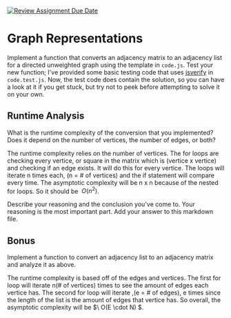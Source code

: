 [![Review Assignment Due Date](https://classroom.github.com/assets/deadline-readme-button-24ddc0f5d75046c5622901739e7c5dd533143b0c8e959d652212380cedb1ea36.svg)](https://classroom.github.com/a/hFs1pb0z)
# Graph Representations

Implement a function that converts an adjacency matrix to an adjacency list for
a directed unweighted graph using the template in `code.js`. Test your new
function; I've provided some basic testing code that uses
[jsverify](https://jsverify.github.io/) in `code.test.js`. Now, the test code
does contain the solution, so you can have a look at it if you get stuck, but
try not to peek before attempting to solve it on your own.

## Runtime Analysis

What is the runtime complexity of the conversion that you implemented? Does it
depend on the number of vertices, the number of edges, or both?

The runtime complexity relies on the number of vertices. The for loops are checking every vertice, or square in the matrix which is (vertice x vertice) and checking if an edge exists. It will do this for
every vertice. The loops will iterate n times each, (n = # of vertices) and the if statement will compare every time. The asymptotic complexity will be n x n because of the nested for loops. So it should be $\ O(n^2)$.

Describe your reasoning and the conclusion you've come to. Your reasoning is the
most important part. Add your answer to this markdown file.

## Bonus 

Implement a function to convert an adjacency list to an adjacency matrix and
analyze it as above.

The runtime complexity is based off of the edges and vertices. The first for loop will iterate n(# of vertices) times to see the amount of edges each vertice has. The second for loop will iterate 
,(e = # of edges), e times since the length of the list is the amount of edges that vertice has. So overall, the asymptotic complexity will be $\ O(E \cdot N) $. 
